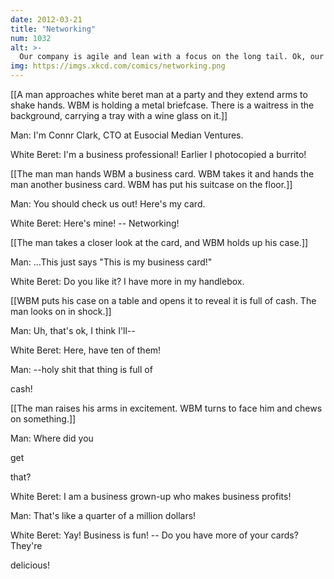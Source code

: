 ```yaml
---
date: 2012-03-21
title: "Networking"
num: 1032
alt: >-
  Our company is agile and lean with a focus on the long tail. Ok, our company is actually a polecat I found in my backyard.
img: https://imgs.xkcd.com/comics/networking.png
---
```

[[A man approaches white beret man at a party and they extend arms to shake hands. WBM is holding a metal briefcase. There is a waitress in the background, carrying a tray with a wine glass on it.]]

Man: I'm Connr Clark, CTO at Eusocial Median Ventures.

White Beret: I'm a business professional! Earlier I photocopied a burrito!

[[The man man hands WBM a business card. WBM takes it and hands the man another business card. WBM has put his suitcase on the floor.]]

Man: You should check us out! Here's my card.

White Beret: Here's mine! -- Networking!

[[The man takes a closer look at the card, and WBM holds up his case.]]

Man: ...This just says "This is my business card!" 

White Beret: Do you like it? I have more in my handlebox.

[[WBM puts his case on a table and opens it to reveal it is full of cash. The man looks on in shock.]]

Man: Uh, that's ok, I think I'll--

White Beret: Here, have ten of them!

Man: --holy shit that thing is full of 

cash!

[[The man raises his arms in excitement. WBM turns to face him and chews on something.]]

Man: Where did you 

get

 that?

White Beret: I am a business grown-up who makes business profits!

Man: That's like a quarter of a million dollars!

White Beret: Yay! Business is fun! -- Do you have more of your cards? They're 

delicious!

